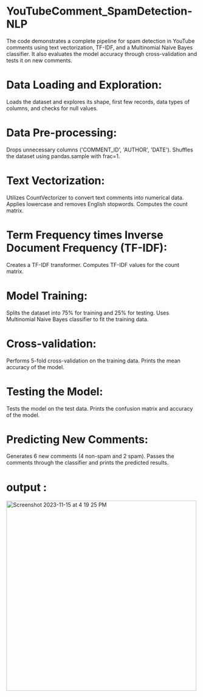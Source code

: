 # YouTubeComment_SpamDetection-NLP
The code demonstrates a complete pipeline for spam detection in YouTube comments using text vectorization, TF-IDF, and a Multinomial Naive Bayes classifier. It also evaluates the model accuracy through cross-validation and tests it on new comments.

# Data Loading and Exploration:
Loads the dataset and explores its shape, first few records, data types of columns, and checks for null values.
# Data Pre-processing:
Drops unnecessary columns ('COMMENT_ID', 'AUTHOR', 'DATE').
Shuffles the dataset using pandas.sample with frac=1.
# Text Vectorization:
Utilizes CountVectorizer to convert text comments into numerical data.
Applies lowercase and removes English stopwords.
Computes the count matrix.
# Term Frequency times Inverse Document Frequency (TF-IDF):
Creates a TF-IDF transformer.
Computes TF-IDF values for the count matrix.
# Model Training:
Splits the dataset into 75% for training and 25% for testing.
Uses Multinomial Naive Bayes classifier to fit the training data.
# Cross-validation:
Performs 5-fold cross-validation on the training data.
Prints the mean accuracy of the model.
# Testing the Model:
Tests the model on the test data.
Prints the confusion matrix and accuracy of the model.
# Predicting New Comments:
Generates 6 new comments (4 non-spam and 2 spam).
Passes the comments through the classifier and prints the predicted results.

# output :
<img width="500" alt="Screenshot 2023-11-15 at 4 19 25 PM" src="https://github.com/parthpatel-15/YouTubeComment_SpamDetection-NLP/assets/79576096/460ee9af-b184-4f9b-9509-44bd4feb0de4">



